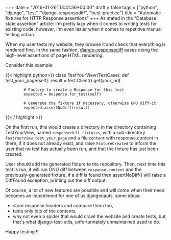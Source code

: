 +++
date = "2016-01-26T13:41:36+00:00"
draft = false
tags = ["python", "django", "test", "django-responsediff", "best-practice"]
title = "Automatic fixtures for HTTP Response assertions"
+++
As stated in the "Database state assertion" article: I'm pretty lazy
when it comes to writing tests for existing code, however, I'm even lazier when
it comes to repetitive manual testing action.

When my user tests my website, they browse it and check that everything is
rendered fine. In the same fashion,
[django-responsediff](https://github.com/yourlabs/django-responsediff) eases
doing the high-level assertions of page HTML rendering.

Consider this example:


{{< highlight python>}}
    class TestYourView(TestCase):
        def test_your_page(self):
            result = test.Client().get(your_url)

            # Factory to create a Response for this test
            expected = Response.for_test(self)

            # Generate the fixture if necessary, otherwise GNU diff-it
            expected.assertNoDiff(result)
{{< / highlight >}}


On the first run, this would create a directory in the directory containing
TestYourView, named ``responsediff_fixtures``, with a sub-directory
``TestYourView.test_your_page`` and a file ``content`` with response.content in
there, if it does not already exist, and raise ``FixtureCreated`` to inform the
user that no test has actually been run, and that the fixture has just been
created.

User should add the generated fixture to the repository. Then, next time this
test is run, it will run GNU diff between ``response.content`` and the
previously-generated fixture, if a diff is found then assertNoDiff() will raise
a DiffFound exception, printing out the diff output.

Of course, a lot of new features are possible and will come when their need
becomes an impediment for one of us djangonauts, some ideas:

- store response headers and compare them too,
- tests only bits of the contents,
- why not even a spider that would crawl the website and create tests, but
  that's what django-test-utils, unfortunnately unmaintained used to do.

Happy testing !!
